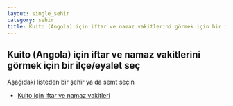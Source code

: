 ```yaml
---
layout: single_sehir
category: sehir
title: Kuito (Angola) için iftar ve namaz vakitlerini görmek için bir ilçe/eyalet seç
---
```



## Kuito (Angola) için iftar ve namaz vakitlerini görmek için bir ilçe/eyalet seç

Aşağıdaki listeden bir şehir ya da semt seçin


* [Kuito için iftar ve namaz vakitleri](/iftar.html?sehir=Kuito&ulke=Angola&state=Kuito)

